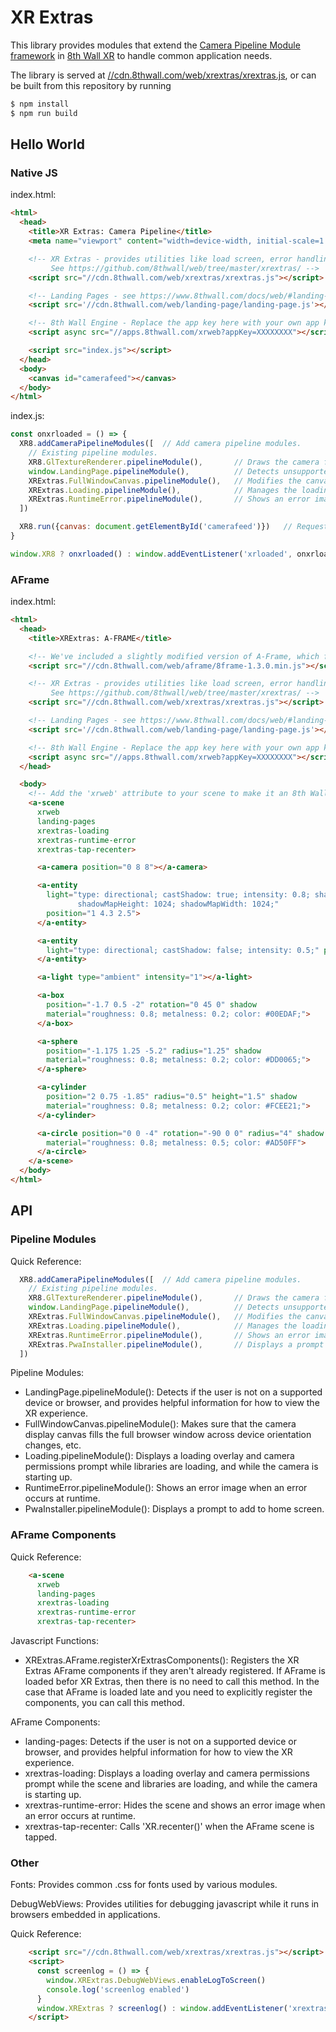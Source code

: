 # XR Extras

This library provides modules that extend the
[Camera Pipeline Module framework](https://docs.8thwall.com/web/#camerapipelinemodule) in
[8th Wall XR](https://8thwall.com/products-web.html) to handle common application needs.

The library is served at
[//cdn.8thwall.com/web/xrextras/xrextras.js](https://cdn.8thwall.com/web/xrextras/xrextras.js), or
can be built from this repository by running

```bash
$ npm install
$ npm run build
```

## Hello World

### Native JS

index.html:

```html
<html>
  <head>
    <title>XR Extras: Camera Pipeline</title>
    <meta name="viewport" content="width=device-width, initial-scale=1.0, user-scalable=no">

    <!-- XR Extras - provides utilities like load screen, error handling, and gesture control helpers.
         See https://github.com/8thwall/web/tree/master/xrextras/ -->
    <script src="//cdn.8thwall.com/web/xrextras/xrextras.js"></script>

    <!-- Landing Pages - see https://www.8thwall.com/docs/web/#landing-pages -->
    <script src='//cdn.8thwall.com/web/landing-page/landing-page.js'></script>

    <!-- 8th Wall Engine - Replace the app key here with your own app key -->
    <script async src="//apps.8thwall.com/xrweb?appKey=XXXXXXXX"></script>

    <script src="index.js"></script>
  </head>
  <body>
    <canvas id="camerafeed"></canvas>
  </body>
</html>
```

index.js:

```javascript
const onxrloaded = () => {
  XR8.addCameraPipelineModules([  // Add camera pipeline modules.
    // Existing pipeline modules.
    XR8.GlTextureRenderer.pipelineModule(),       // Draws the camera feed.
    window.LandingPage.pipelineModule(),          // Detects unsupported browsers and gives hints.
    XRExtras.FullWindowCanvas.pipelineModule(),   // Modifies the canvas to fill the window.
    XRExtras.Loading.pipelineModule(),            // Manages the loading screen on startup.
    XRExtras.RuntimeError.pipelineModule(),       // Shows an error image on runtime error.
  ])

  XR8.run({canvas: document.getElementById('camerafeed')})   // Request permissions and run camera.
}

window.XR8 ? onxrloaded() : window.addEventListener('xrloaded', onxrloaded)
```

### AFrame

index.html:

```html
<html>
  <head>
    <title>XRExtras: A-FRAME</title>

    <!-- We've included a slightly modified version of A-Frame, which fixes some polish concerns -->
    <script src="//cdn.8thwall.com/web/aframe/8frame-1.3.0.min.js"></script>

    <!-- XR Extras - provides utilities like load screen, error handling, and gesture control helpers.
         See https://github.com/8thwall/web/tree/master/xrextras/ -->
    <script src="//cdn.8thwall.com/web/xrextras/xrextras.js"></script>

    <!-- Landing Pages - see https://www.8thwall.com/docs/web/#landing-pages -->
    <script src='//cdn.8thwall.com/web/landing-page/landing-page.js'></script>

    <!-- 8th Wall Engine - Replace the app key here with your own app key -->
    <script async src="//apps.8thwall.com/xrweb?appKey=XXXXXXXX"></script>
  </head>

  <body>
    <!-- Add the 'xrweb' attribute to your scene to make it an 8th Wall Web A-FRAME scene. -->
    <a-scene
      xrweb
      landing-pages
      xrextras-loading
      xrextras-runtime-error
      xrextras-tap-recenter>

      <a-camera position="0 8 8"></a-camera>

      <a-entity
        light="type: directional; castShadow: true; intensity: 0.8; shadowCameraTop: 7;
               shadowMapHeight: 1024; shadowMapWidth: 1024;"
        position="1 4.3 2.5">
      </a-entity>

      <a-entity
        light="type: directional; castShadow: false; intensity: 0.5;" position="-0.8 3 1.85">
      </a-entity>

      <a-light type="ambient" intensity="1"></a-light>

      <a-box
        position="-1.7 0.5 -2" rotation="0 45 0" shadow
        material="roughness: 0.8; metalness: 0.2; color: #00EDAF;">
      </a-box>

      <a-sphere
        position="-1.175 1.25 -5.2" radius="1.25" shadow
        material="roughness: 0.8; metalness: 0.2; color: #DD0065;">
      </a-sphere>

      <a-cylinder
        position="2 0.75 -1.85" radius="0.5" height="1.5" shadow
        material="roughness: 0.8; metalness: 0.2; color: #FCEE21;">
      </a-cylinder>

      <a-circle position="0 0 -4" rotation="-90 0 0" radius="4" shadow
        material="roughness: 0.8; metalness: 0.5; color: #AD50FF">
      </a-circle>
    </a-scene>
  </body>
</html>
```

## API

### Pipeline Modules

Quick Reference:

```javascript
  XR8.addCameraPipelineModules([  // Add camera pipeline modules.
    // Existing pipeline modules.
    XR8.GlTextureRenderer.pipelineModule(),       // Draws the camera feed.
    window.LandingPage.pipelineModule(),          // Detects unsupported browsers and gives hints.
    XRExtras.FullWindowCanvas.pipelineModule(),   // Modifies the canvas to fill the window.
    XRExtras.Loading.pipelineModule(),            // Manages the loading screen on startup.
    XRExtras.RuntimeError.pipelineModule(),       // Shows an error image on runtime error.
    XRExtras.PwaInstaller.pipelineModule(),       // Displays a prompt to add to home screen.
  ])
```

Pipeline Modules:

* LandingPage.pipelineModule(): Detects if the user is not on a supported device or browser, and
provides helpful information for how to view the XR experience.
* FullWindowCanvas.pipelineModule(): Makes sure that the camera display canvas fills the full
browser window across device orientation changes, etc.
* Loading.pipelineModule(): Displays a loading overlay and camera permissions prompt while
libraries are loading, and while the camera is starting up.
* RuntimeError.pipelineModule(): Shows an error image when an error occurs at runtime.
* PwaInstaller.pipelineModule(): Displays a prompt to add to home screen.

### AFrame Components

Quick Reference:

```html
    <a-scene
      xrweb
      landing-pages
      xrextras-loading
      xrextras-runtime-error
      xrextras-tap-recenter>
```

Javascript Functions:

* XRExtras.AFrame.registerXrExtrasComponents(): Registers the XR Extras AFrame components if they
aren't already registered. If AFrame is loaded befor XR Extras, then there is no need to call this
method. In the case that AFrame is loaded late and you need to explicitly register the components,
you can call this method.

AFrame Components:

* landing-pages: Detects if the user is not on a supported device or browser, and provides
helpful information for how to view the XR experience.
* xrextras-loading: Displays a loading overlay and camera permissions prompt while the scene and
libraries are loading, and while the camera is starting up.
* xrextras-runtime-error: Hides the scene and shows an error image when an error occurs at runtime.
* xrextras-tap-recenter: Calls 'XR.recenter()' when the AFrame scene is tapped.

### Other

Fonts: Provides common .css for fonts used by various modules.

DebugWebViews: Provides utilities for debugging javascript while it runs in browsers embedded in
applications.

Quick Reference:

```html
    <script src="//cdn.8thwall.com/web/xrextras/xrextras.js"></script>
    <script>
      const screenlog = () => {
        window.XRExtras.DebugWebViews.enableLogToScreen()
        console.log('screenlog enabled')
      }
      window.XRExtras ? screenlog() : window.addEventListener('xrextrasloaded', screenlog)
    </script>
```

